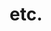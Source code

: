 ---
title: etc.
description: Free Topic
image:
weight: 19

# Badge style
style:
  background: "#59886B"
  color: "#fff"
---
